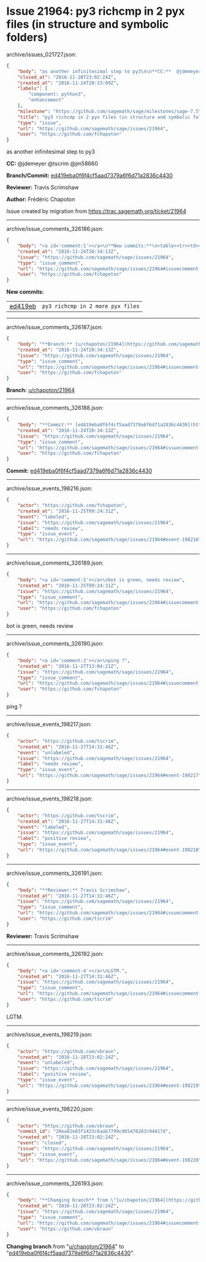 # Issue 21964: py3 richcmp in 2 pyx files (in structure and symbolic folders)

archive/issues_021727.json:
```json
{
    "body": "as another infinitesimal step to py3\n\n**CC:**  @jdemeyer @tscrim @jm58660\n\n**Branch/Commit:** [ed419eba0f6f4cf5aad7379a6f6d71a2836c4430](https://github.com/sagemath/sagetrac-mirror/commit/ed419eba0f6f4cf5aad7379a6f6d71a2836c4430)\n\n**Reviewer:** Travis Scrimshaw\n\n**Author:** Fr\u00e9d\u00e9ric Chapoton\n\nIssue created by migration from https://trac.sagemath.org/ticket/21964\n\n",
    "closed_at": "2016-11-28T23:02:24Z",
    "created_at": "2016-11-24T20:33:09Z",
    "labels": [
        "component: python3",
        "enhancement"
    ],
    "milestone": "https://github.com/sagemath/sage/milestones/sage-7.5",
    "title": "py3 richcmp in 2 pyx files (in structure and symbolic folders)",
    "type": "issue",
    "url": "https://github.com/sagemath/sage/issues/21964",
    "user": "https://github.com/fchapoton"
}
```
as another infinitesimal step to py3

**CC:**  @jdemeyer @tscrim @jm58660

**Branch/Commit:** [ed419eba0f6f4cf5aad7379a6f6d71a2836c4430](https://github.com/sagemath/sagetrac-mirror/commit/ed419eba0f6f4cf5aad7379a6f6d71a2836c4430)

**Reviewer:** Travis Scrimshaw

**Author:** Frédéric Chapoton

Issue created by migration from https://trac.sagemath.org/ticket/21964





---

archive/issue_comments_326186.json:
```json
{
    "body": "<a id='comment:1'></a>\n**New commits:**\n<table><tr><td><a href=\"https://github.com/sagemath/sagetrac-mirror/commit/ed419eba0f6f4cf5aad7379a6f6d71a2836c4430\">ed419eb</a></td><td><code>py3 richcmp in 2 more pyx files</code></td></tr></table>\n",
    "created_at": "2016-11-24T20:34:13Z",
    "issue": "https://github.com/sagemath/sage/issues/21964",
    "type": "issue_comment",
    "url": "https://github.com/sagemath/sage/issues/21964#issuecomment-326186",
    "user": "https://github.com/fchapoton"
}
```

<a id='comment:1'></a>
**New commits:**
<table><tr><td><a href="https://github.com/sagemath/sagetrac-mirror/commit/ed419eba0f6f4cf5aad7379a6f6d71a2836c4430">ed419eb</a></td><td><code>py3 richcmp in 2 more pyx files</code></td></tr></table>




---

archive/issue_comments_326187.json:
```json
{
    "body": "**Branch:** [u/chapoton/21964](https://github.com/sagemath/sagetrac-mirror/tree/u/chapoton/21964)",
    "created_at": "2016-11-24T20:34:13Z",
    "issue": "https://github.com/sagemath/sage/issues/21964",
    "type": "issue_comment",
    "url": "https://github.com/sagemath/sage/issues/21964#issuecomment-326187",
    "user": "https://github.com/fchapoton"
}
```

**Branch:** [u/chapoton/21964](https://github.com/sagemath/sagetrac-mirror/tree/u/chapoton/21964)



---

archive/issue_comments_326188.json:
```json
{
    "body": "**Commit:** [ed419eba0f6f4cf5aad7379a6f6d71a2836c4430](https://github.com/sagemath/sagetrac-mirror/commit/ed419eba0f6f4cf5aad7379a6f6d71a2836c4430)",
    "created_at": "2016-11-24T20:34:13Z",
    "issue": "https://github.com/sagemath/sage/issues/21964",
    "type": "issue_comment",
    "url": "https://github.com/sagemath/sage/issues/21964#issuecomment-326188",
    "user": "https://github.com/fchapoton"
}
```

**Commit:** [ed419eba0f6f4cf5aad7379a6f6d71a2836c4430](https://github.com/sagemath/sagetrac-mirror/commit/ed419eba0f6f4cf5aad7379a6f6d71a2836c4430)



---

archive/issue_events_198216.json:
```json
{
    "actor": "https://github.com/fchapoton",
    "created_at": "2016-11-25T09:24:31Z",
    "event": "labeled",
    "issue": "https://github.com/sagemath/sage/issues/21964",
    "label": "needs review",
    "type": "issue_event",
    "url": "https://github.com/sagemath/sage/issues/21964#event-198216"
}
```



---

archive/issue_comments_326189.json:
```json
{
    "body": "<a id='comment:2'></a>\nbot is green, needs review",
    "created_at": "2016-11-25T09:24:31Z",
    "issue": "https://github.com/sagemath/sage/issues/21964",
    "type": "issue_comment",
    "url": "https://github.com/sagemath/sage/issues/21964#issuecomment-326189",
    "user": "https://github.com/fchapoton"
}
```

<a id='comment:2'></a>
bot is green, needs review



---

archive/issue_comments_326190.json:
```json
{
    "body": "<a id='comment:3'></a>\nping ?",
    "created_at": "2016-11-27T13:04:21Z",
    "issue": "https://github.com/sagemath/sage/issues/21964",
    "type": "issue_comment",
    "url": "https://github.com/sagemath/sage/issues/21964#issuecomment-326190",
    "user": "https://github.com/fchapoton"
}
```

<a id='comment:3'></a>
ping ?



---

archive/issue_events_198217.json:
```json
{
    "actor": "https://github.com/tscrim",
    "created_at": "2016-11-27T14:31:46Z",
    "event": "unlabeled",
    "issue": "https://github.com/sagemath/sage/issues/21964",
    "label": "needs review",
    "type": "issue_event",
    "url": "https://github.com/sagemath/sage/issues/21964#event-198217"
}
```



---

archive/issue_events_198218.json:
```json
{
    "actor": "https://github.com/tscrim",
    "created_at": "2016-11-27T14:31:46Z",
    "event": "labeled",
    "issue": "https://github.com/sagemath/sage/issues/21964",
    "label": "positive review",
    "type": "issue_event",
    "url": "https://github.com/sagemath/sage/issues/21964#event-198218"
}
```



---

archive/issue_comments_326191.json:
```json
{
    "body": "**Reviewer:** Travis Scrimshaw",
    "created_at": "2016-11-27T14:31:46Z",
    "issue": "https://github.com/sagemath/sage/issues/21964",
    "type": "issue_comment",
    "url": "https://github.com/sagemath/sage/issues/21964#issuecomment-326191",
    "user": "https://github.com/tscrim"
}
```

**Reviewer:** Travis Scrimshaw



---

archive/issue_comments_326192.json:
```json
{
    "body": "<a id='comment:4'></a>\nLGTM.",
    "created_at": "2016-11-27T14:31:46Z",
    "issue": "https://github.com/sagemath/sage/issues/21964",
    "type": "issue_comment",
    "url": "https://github.com/sagemath/sage/issues/21964#issuecomment-326192",
    "user": "https://github.com/tscrim"
}
```

<a id='comment:4'></a>
LGTM.



---

archive/issue_events_198219.json:
```json
{
    "actor": "https://github.com/vbraun",
    "created_at": "2016-11-28T23:02:24Z",
    "event": "unlabeled",
    "issue": "https://github.com/sagemath/sage/issues/21964",
    "label": "positive review",
    "type": "issue_event",
    "url": "https://github.com/sagemath/sage/issues/21964#event-198219"
}
```



---

archive/issue_events_198220.json:
```json
{
    "actor": "https://github.com/vbraun",
    "commit_id": "20ea82e65f1433c6aab7799cd65470283c94417d",
    "created_at": "2016-11-28T23:02:24Z",
    "event": "closed",
    "issue": "https://github.com/sagemath/sage/issues/21964",
    "type": "issue_event",
    "url": "https://github.com/sagemath/sage/issues/21964#event-198220"
}
```



---

archive/issue_comments_326193.json:
```json
{
    "body": "**Changing branch** from \"[u/chapoton/21964](https://github.com/sagemath/sagetrac-mirror/tree/u/chapoton/21964)\" to \"[ed419eba0f6f4cf5aad7379a6f6d71a2836c4430](https://github.com/sagemath/sagetrac-mirror/commit/ed419eba0f6f4cf5aad7379a6f6d71a2836c4430)\".",
    "created_at": "2016-11-28T23:02:24Z",
    "issue": "https://github.com/sagemath/sage/issues/21964",
    "type": "issue_comment",
    "url": "https://github.com/sagemath/sage/issues/21964#issuecomment-326193",
    "user": "https://github.com/vbraun"
}
```

**Changing branch** from "[u/chapoton/21964](https://github.com/sagemath/sagetrac-mirror/tree/u/chapoton/21964)" to "[ed419eba0f6f4cf5aad7379a6f6d71a2836c4430](https://github.com/sagemath/sagetrac-mirror/commit/ed419eba0f6f4cf5aad7379a6f6d71a2836c4430)".
